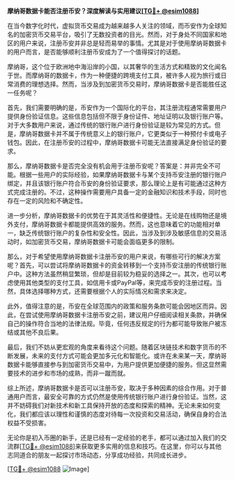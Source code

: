**摩纳哥数据卡能否注册币安？深度解读与实用建议[[TG💪+ @esim1088](https://t.me/s/esim1088)]**

在当今数字化时代，虚拟货币交易成为越来越多人关注的领域，而币安作为全球知名的加密货币交易平台，吸引了无数投资者的目光。然而，对于身处不同国家和地区的用户来说，注册币安并非总是轻而易举的事情。尤其是对于使用摩纳哥数据卡的用户而言，是否能够顺利注册币安成为了一个值得探讨的话题。

摩纳哥，这个位于欧洲地中海沿岸的小国，以其奢华的生活方式和精致的文化闻名于世。而摩纳哥的数据卡，作为一种便捷的跨境支付工具，被许多人视为旅行或日常消费的理想选择。然而，当涉及到加密货币交易时，摩纳哥数据卡是否能胜任这一任务呢？

首先，我们需要明确的是，币安作为一个国际化的平台，其注册流程通常需要用户提供身份验证信息。这些信息包括但不限于身份证件、地址证明以及银行账户等。对于大多数用户来说，通过传统的银行账户进行身份验证是较为常见的方式。但是，摩纳哥数据卡并不属于传统意义上的银行账户，它更类似于一种预付卡或电子钱包。因此，在注册币安的过程中，摩纳哥数据卡可能无法直接满足身份验证的要求。

那么，摩纳哥数据卡是否完全没有机会用于注册币安呢？答案是：并非完全不可能。根据一些用户的实际经验，如果摩纳哥数据卡与某个支持币安注册的银行账户绑定，并且该银行账户符合币安的身份验证要求，那么理论上是有可能通过这种方式完成注册的。不过，这种操作需要用户具备一定的金融知识和技术手段，同时也存在一定的风险和不确定性。

进一步分析，摩纳哥数据卡的优势在于其灵活性和便捷性。无论是在线购物还是境外支付，摩纳哥数据卡都能提供高效的服务。然而，这也意味着它的功能相对单一，缺乏传统银行账户的复杂性和安全性。因此，当涉及到涉及敏感信息的交易活动时，如加密货币交易，摩纳哥数据卡可能会面临更多的限制。

那么，对于希望使用摩纳哥数据卡注册币安的用户来说，有哪些可行的解决方案呢？首先，可以尝试将摩纳哥数据卡的资金转移到一个支持币安注册的传统银行账户中。这种方法虽然稍显繁琐，但却是目前较为稳妥的选择之一。其次，也可以考虑使用其他类型的支付工具，如信用卡或PayPal等，来完成币安的注册过程。当然，具体选择哪种方式，还需要根据个人的实际情况和需求来决定。

此外，值得注意的是，币安在全球范围内的政策和服务条款可能会因地区而异。因此，在尝试使用摩纳哥数据卡注册币安之前，建议用户仔细阅读相关条款，并确保自己的操作符合当地的法律法规。毕竟，任何违反规定的行为都可能导致账户被冻结或其他不良后果。

最后，我们不妨从更宏观的角度来看待这个问题。随着区块链技术和数字货币的不断发展，未来的支付方式可能会更加多元化和智能化。或许在未来某一天，摩纳哥数据卡能够直接参与到加密货币交易中，为用户提供更加便捷的服务。但这显然需要技术的进步和市场的成熟，而非一蹴而就。

综上所述，摩纳哥数据卡是否可以注册币安，取决于多种因素的综合作用。对于普通用户而言，最安全可靠的方式仍然是使用传统银行账户进行身份验证。当然，这并不妨碍我们对新技术和新工具保持开放的态度和探索的精神。无论未来如何变化，我们都应该以理性和谨慎的态度对待每一次投资和交易活动，确保自身的合法权益不受损害。

无论你是初入币圈的新手，还是已经有一定经验的老手，都可以通过加入我们的交流群[[TG💪+ @esim1088](https://t.me/s/esim1088)]来获取更多实用的信息和技巧。在这里，你可以与其他志同道合的朋友一起探讨市场动态，分享成功经验，共同成长进步。

[[TG💪+ @esim1088](https://t.me/s/esim1088) ![Image](https://i.postimg.cc/4NQfJmqS/Snipaste-2025-05-13-00-14-12.png)]